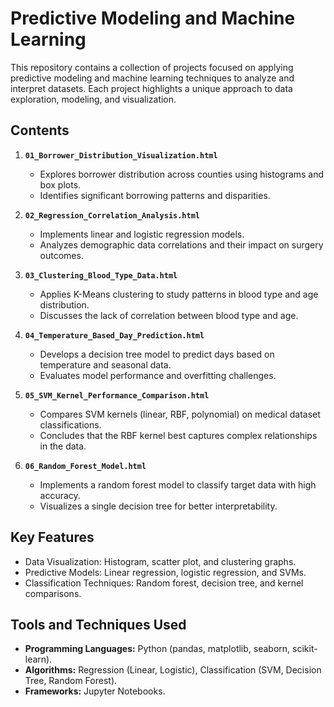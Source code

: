 # Predictive Modeling and Machine Learning  

This repository contains a collection of projects focused on applying predictive modeling and machine learning techniques to analyze and interpret datasets. Each project highlights a unique approach to data exploration, modeling, and visualization.  

## **Contents**  
1. **`01_Borrower_Distribution_Visualization.html`**  
   - Explores borrower distribution across counties using histograms and box plots.  
   - Identifies significant borrowing patterns and disparities.  

2. **`02_Regression_Correlation_Analysis.html`**  
   - Implements linear and logistic regression models.  
   - Analyzes demographic data correlations and their impact on surgery outcomes.  

3. **`03_Clustering_Blood_Type_Data.html`**  
   - Applies K-Means clustering to study patterns in blood type and age distribution.  
   - Discusses the lack of correlation between blood type and age.  

4. **`04_Temperature_Based_Day_Prediction.html`**  
   - Develops a decision tree model to predict days based on temperature and seasonal data.  
   - Evaluates model performance and overfitting challenges.  

5. **`05_SVM_Kernel_Performance_Comparison.html`**  
   - Compares SVM kernels (linear, RBF, polynomial) on medical dataset classifications.  
   - Concludes that the RBF kernel best captures complex relationships in the data.  

6. **`06_Random_Forest_Model.html`**  
   - Implements a random forest model to classify target data with high accuracy.  
   - Visualizes a single decision tree for better interpretability.  

## **Key Features**  
- Data Visualization: Histogram, scatter plot, and clustering graphs.  
- Predictive Models: Linear regression, logistic regression, and SVMs.  
- Classification Techniques: Random forest, decision tree, and kernel comparisons.  

## **Tools and Techniques Used**  
- **Programming Languages:** Python (pandas, matplotlib, seaborn, scikit-learn).  
- **Algorithms:** Regression (Linear, Logistic), Classification (SVM, Decision Tree, Random Forest).  
- **Frameworks:** Jupyter Notebooks.  

